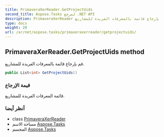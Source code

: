 ```yaml
---
title: PrimaveraXerReader.GetProjectUids
second_title: Aspose.Tasks لمرجع .NET API
description: PrimaveraXerReader طريقة. قم بإرجاع قائمة بالمعرفات الفريدة للمشاريع.
type: docs
weight: 20
url: /ar/net/aspose.tasks/primaveraxerreader/getprojectuids/
---
```

## PrimaveraXerReader.GetProjectUids method

قم بإرجاع قائمة بالمعرفات الفريدة للمشاريع.

```csharp
public List<int> GetProjectUids()
```

### قيمة الإرجاع

قائمة المعرفات الفريدة للمشاريع.

### أنظر أيضا

* class [PrimaveraXerReader](../)
* مساحة الاسم [Aspose.Tasks](../../primaveraxerreader/)
* المجسم [Aspose.Tasks](../../../)



